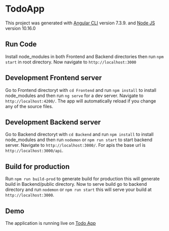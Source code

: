 # TodoApp

This project was generated with [Angular CLI](https://github.com/angular/angular-cli) version 7.3.9.
and [Node JS](https://nodejs.org) version 10.16.0

## Run Code
Install node_modules in both Frontend and Backend directories then run `npm start` in root directory. Now navigate to `http://localhost:3000`

## Development Frontend server

Go to Frontend directoryt with `cd Frontend` and run `npm install` to install node_modules and then run `ng serve` for a dev server. Navigate to `http://localhost:4200/`. The app will automatically reload if you change any of the source files.

## Development Backend server

Go to Backend directoryt with `cd Backend` and run `npm install` to install node_modules and then run `nodemon` or `npm run start` to start backend server. Navigate to `http://localhost:3000/`. For apis the base url is `http://localhost:3000/api`.

## Build for production

Run `npm run build-prod` to generate build for production this will generate build in Backend/public directory.
Now to serve build go to backend directory and run `nodemon` or `npm run start` this will serve your build at `http://localhost:3000`.

## Demo

The application is running live on [Todo App](https://app-task-todo.herokuapp.com/)
